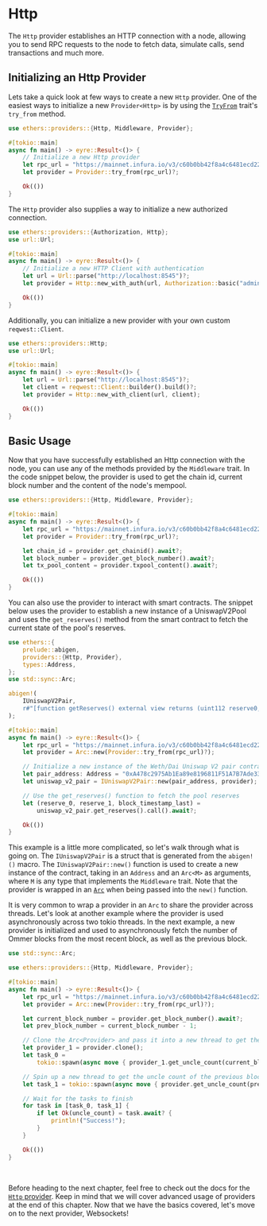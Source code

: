 # Http

The `Http` provider establishes an HTTP connection with a node, allowing you to send RPC requests to the node to fetch data, simulate calls, send transactions and much more.

## Initializing an Http Provider

Lets take a quick look at few ways to create a new `Http` provider. One of the easiest ways to initialize a new `Provider<Http>` is by using the [`TryFrom`](https://doc.rust-lang.org/stable/std/convert/trait.TryFrom.html) trait's `try_from` method.

```rust
use ethers::providers::{Http, Middleware, Provider};

#[tokio::main]
async fn main() -> eyre::Result<()> {
    // Initialize a new Http provider
    let rpc_url = "https://mainnet.infura.io/v3/c60b0bb42f8a4c6481ecd229eddaca27";
    let provider = Provider::try_from(rpc_url)?;

    Ok(())
}
```

The `Http` provider also supplies a way to initialize a new authorized connection.

```rust
use ethers::providers::{Authorization, Http};
use url::Url;

#[tokio::main]
async fn main() -> eyre::Result<()> {
    // Initialize a new HTTP Client with authentication
    let url = Url::parse("http://localhost:8545")?;
    let provider = Http::new_with_auth(url, Authorization::basic("admin", "good_password"));

    Ok(())
}
```

Additionally, you can initialize a new provider with your own custom `reqwest::Client`.

```rust
use ethers::providers::Http;
use url::Url;

#[tokio::main]
async fn main() -> eyre::Result<()> {
    let url = Url::parse("http://localhost:8545")?;
    let client = reqwest::Client::builder().build()?;
    let provider = Http::new_with_client(url, client);

    Ok(())
}
```

## Basic Usage

Now that you have successfully established an Http connection with the node, you can use any of the methods provided by the `Middleware` trait. In the code snippet below, the provider is used to get the chain id, current block number and the content of the node's mempool.

```rust
use ethers::providers::{Http, Middleware, Provider};

#[tokio::main]
async fn main() -> eyre::Result<()> {
    let rpc_url = "https://mainnet.infura.io/v3/c60b0bb42f8a4c6481ecd229eddaca27";
    let provider = Provider::try_from(rpc_url)?;

    let chain_id = provider.get_chainid().await?;
    let block_number = provider.get_block_number().await?;
    let tx_pool_content = provider.txpool_content().await?;

    Ok(())
}
```

You can also use the provider to interact with smart contracts. The snippet below uses the provider to establish a new instance of a UniswapV2Pool and uses the `get_reserves()` method from the smart contract to fetch the current state of the pool's reserves.

```rust
use ethers::{
    prelude::abigen,
    providers::{Http, Provider},
    types::Address,
};
use std::sync::Arc;

abigen!(
    IUniswapV2Pair,
    r#"[function getReserves() external view returns (uint112 reserve0, uint112 reserve1, uint32 blockTimestampLast)]"#
);

#[tokio::main]
async fn main() -> eyre::Result<()> {
    let rpc_url = "https://mainnet.infura.io/v3/c60b0bb42f8a4c6481ecd229eddaca27";
    let provider = Arc::new(Provider::try_from(rpc_url)?);

    // Initialize a new instance of the Weth/Dai Uniswap V2 pair contract
    let pair_address: Address = "0xA478c2975Ab1Ea89e8196811F51A7B7Ade33eB11".parse()?;
    let uniswap_v2_pair = IUniswapV2Pair::new(pair_address, provider);

    // Use the get_reserves() function to fetch the pool reserves
    let (reserve_0, reserve_1, block_timestamp_last) =
        uniswap_v2_pair.get_reserves().call().await?;

    Ok(())
}
```

This example is a little more complicated, so let's walk through what is going on. The `IUniswapV2Pair` is a struct that is generated from the `abigen!()` macro. The `IUniswapV2Pair::new()` function is used to create a new instance of the contract, taking in an `Address` and an `Arc<M>` as arguments, where `M` is any type that implements the `Middleware` trait. Note that the provider is wrapped in an [`Arc`](https://doc.rust-lang.org/std/sync/struct.Arc.html) when being passed into the `new()` function.

It is very common to wrap a provider in an `Arc` to share the provider across threads. Let's look at another example where the provider is used asynchronously across two tokio threads. In the next example, a new provider is initialized and used to asynchronously fetch the number of Ommer blocks from the most recent block, as well as the previous block.

```rust
use std::sync::Arc;

use ethers::providers::{Http, Middleware, Provider};

#[tokio::main]
async fn main() -> eyre::Result<()> {
    let rpc_url = "https://mainnet.infura.io/v3/c60b0bb42f8a4c6481ecd229eddaca27";
    let provider = Arc::new(Provider::try_from(rpc_url)?);

    let current_block_number = provider.get_block_number().await?;
    let prev_block_number = current_block_number - 1;

    // Clone the Arc<Provider> and pass it into a new thread to get the uncle count of the current block
    let provider_1 = provider.clone();
    let task_0 =
        tokio::spawn(async move { provider_1.get_uncle_count(current_block_number).await });

    // Spin up a new thread to get the uncle count of the previous block
    let task_1 = tokio::spawn(async move { provider.get_uncle_count(prev_block_number).await });

    // Wait for the tasks to finish
    for task in [task_0, task_1] {
        if let Ok(uncle_count) = task.await? {
            println!("Success!");
        }
    }

    Ok(())
}
```

<br>

Before heading to the next chapter, feel free to check out the docs for the [`Http` provider](https://docs.rs/ethers/latest/ethers/providers/struct.Http.html). Keep in mind that we will cover advanced usage of providers at the end of this chapter. Now that we have the basics covered, let's move on to the next provider, Websockets!
